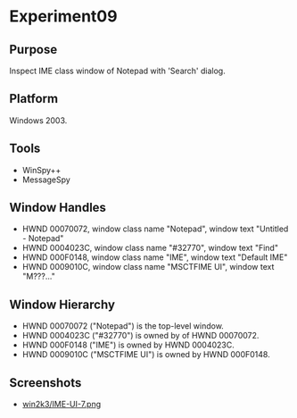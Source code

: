 # Experiment09

## Purpose

Inspect IME class window of Notepad with 'Search' dialog.

## Platform

Windows 2003.

## Tools

- WinSpy++
- MessageSpy

## Window Handles

- HWND 00070072, window class name "Notepad", window text "Untitled - Notepad"
- HWND 0004023C, window class name "#32770", window text "Find"
- HWND 000F0148, window class name "IME", window text "Default IME"
- HWND 0009010C, window class name "MSCTFIME UI", window text "M???..."

## Window Hierarchy

- HWND 00070072 ("Notepad") is the top-level window.
- HWND 0004023C ("#32770") is owned by of HWND 00070072.
- HWND 000F0148 ("IME") is owned by HWND 0004023C.
- HWND 0009010C ("MSCTFIME UI") is owned by HWND 000F0148.

## Screenshots

- [win2k3/IME-UI-7.png](win2k3/IME-UI-7.png)
